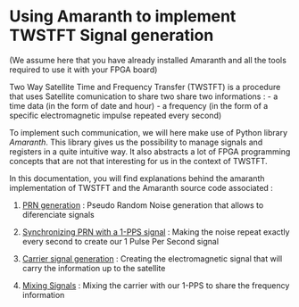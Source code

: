 # Using Amaranth to implement TWSTFT Signal generation

(We assume here that you have already installed Amaranth and all the tools required to use it with your FPGA board)

Two Way Satellite Time and Frequency Transfer (TWSTFT) is a procedure that uses Satellite comunication to share two share two informations :
    - a time data (in the form of date and hour)
    - a frequency (in the form of a specific electromagnetic impulse repeated every second)

To implement such communication, we will here make use of Python library _Amaranth_. This library gives us the possibility to manage signals and registers in a quite intuitive way. It also abstracts a lot of FPGA programming concepts that are not that interesting for us in the context of TWSTFT. 

In this documentation, you will find explanations behind the amaranth implementation of TWSTFT and the Amaranth source code associated :

1. [PRN generation](PRN/1_PRN.md) :
Pseudo Random Noise generation that allows to diferenciate signals

2. [Synchronizing PRN with a 1-PPS signal](1PPS/2_Sync_PRN_1PPS.md) :
Making the noise repeat exactly every second to create our 1 Pulse Per Second signal

3. [Carrier signal generation](Carrier/3_Clk_Generation.md) :
Creating the electromagnetic signal that will carry the information up to the satellite

4. [Mixing Signals](Mixer/4_Mixing_Signals.md) :
Mixing the carrier with our 1-PPS to share the frequency information